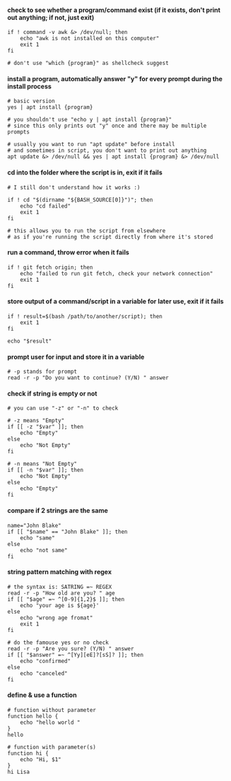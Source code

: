 #### check to see whether a program/command exist (if it exists, don't print out anything; if not, just exit)

```console
if ! command -v awk &> /dev/null; then 
	echo "awk is not installed on this computer"
	exit 1
fi

# don't use "which {program}" as shellcheck suggest
```

#### install a program, automatically answer "y" for every prompt during the install process

```console
# basic version
yes | apt install {program}

# you shouldn't use "echo y | apt install {program}" 
# since this only prints out "y" once and there may be multiple prompts

# usually you want to run "apt update" before install
# and sometimes in script, you don't want to print out anything
apt update &> /dev/null && yes | apt install {program} &> /dev/null
```

#### cd into the folder where the script is in, exit if it fails

```console
# I still don't understand how it works :)

if ! cd "$(dirname "${BASH_SOURCE[0]}")"; then
	echo "cd failed"
	exit 1
fi

# this allows you to run the script from elsewhere
# as if you're running the script directly from where it's stored
````

#### run a command, throw error when it fails

```console
if ! git fetch origin; then
	echo "failed to run git fetch, check your network connection"
	exit 1
fi
```

#### store output of a command/script in a variable for later use, exit if it fails

```console
if ! result=$(bash /path/to/another/script); then
	exit 1
fi

echo "$result"
```

#### prompt user for input and store it in a variable

```console
# -p stands for prompt
read -r -p "Do you want to continue? (Y/N) " answer
```

#### check if string is empty or not

```console
# you can use "-z" or "-n" to check

# -z means "Empty"
if [[ -z "$var" ]]; then
	echo "Empty"
else
	echo "Not Empty"
fi

# -n means "Not Empty"
if [[ -n "$var" ]]; then
	echo "Not Empty"
else
	echo "Empty"
fi
```

#### compare if 2 strings are the same

```console
name="John Blake"
if [[ "$name" == "John Blake" ]]; then
	echo "same"
else
	echo "not same"
fi
```

#### string pattern matching with regex

```console
# the syntax is: SATRING =~ REGEX
read -r -p "How old are you? " age
if [[ "$age" =~ ^[0-9]{1,2}$ ]]; then
	echo "your age is ${age}'
else
	echo "wrong age fromat"
	exit 1
fi

# do the famouse yes or no check
read -r -p "Are you sure? (Y/N) " answer
if [[ "$answer" =~ ^[Yy][eE]?[sS]? ]]; then
	echo "confirmed"
else
	echo "canceled"
fi
```

#### define & use a function

```console
# function without parameter
function hello {
	echo "hello world "
}
hello

# function with parameter(s)
function hi {
	echo "Hi, $1"
}
hi Lisa
```
